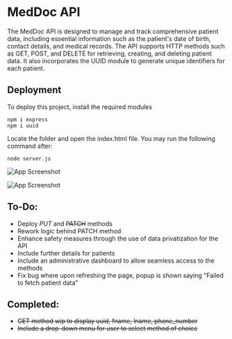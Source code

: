 # MedDoc API
The MedDoc API is designed to manage and track comprehensive patient data, including essential information such as the patient's date of birth, contact details, and medical records. The API supports HTTP methods such as GET, POST, and DELETE for retrieving, creating, and deleting
patient data. It also incorporates the UUID module to generate unique identifiers for each patient.

## Deployment
To deploy this project, install the required modules

```
npm i express
npm i uuid
```

Locate the folder and open the index.html file. You may run the following command after:
```
node server.js
```

![App Screenshot](https://cdn.discordapp.com/attachments/1102372755187445860/1114325783327019089/Screenshot_2023-06-02_at_6.52.46_PM.png)

![App Screenshot](https://cdn.discordapp.com/attachments/1102372755187445860/1114323358729908284/Screenshot_2023-06-02_at_6.43.08_PM.png)

## To-Do:
- Deploy *PUT* and ~~PATCH~~ methods
- Rework logic behind PATCH method
- Enhance safety measures through the use of data privatization for the API
- Include further details for patients
- Include an administrative dashboard to allow seamless access to the methods
- Fix bug where upon refreshing the page, popup is shown saying "Failed to fetch patient data"

## Completed:
- ~~GET method wip to display uuid, fname, lname, phone_number~~
- ~~Include a drop-down menu for user to select method of choice~~